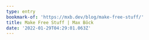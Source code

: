 ```yaml
---
type: entry
bookmark-of: 'https://mxb.dev/blog/make-free-stuff/'
title: Make Free Stuff | Max Böck
date: '2022-01-29T04:29:01.063Z'
---
```


